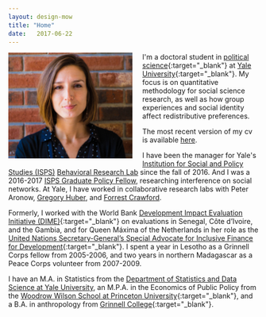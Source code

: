 ```yaml
---
layout: design-mow
title: "Home"
date:   2017-06-22
---
```

<img style="float: left; width: 250px; margin: 0 20px 10px 0" src="/assets/molly_brick.jpg" alt="pic" />

I'm a doctoral student in [political science](http://politicalscience.yale.edu/){:target="_blank"} at [Yale University](http://www.yale.edu/){:target="_blank"}. 
My focus is on quantitative methodology for social science research, as well as how group experiences and social identity affect redistributive preferences.

The most recent version of my cv is available [here](https://mollyow.github.io/assets/cv_MOW_2017.pdf).

I have been the manager for Yale's [Institution for Social and Policy Studies (ISPS)](http://isps.yale.edu) [Behavioral Research Lab](http://isps.yale.edu/yale-isps-behavioral-research-lab) since the fall of 2016. And I was a 2016-2017 [ISPS Graduate Policy Fellow](http://isps.yale.edu/team/molly-offer-westort), researching interference on social networks. At Yale, I have worked in collaborative research labs with Peter Aronow, [Gregory Huber](http://huber.research.yale.edu/gspd.html), and [Forrest Crawford](http://www.crawfordlab.io/people/).

Formerly, I  worked with the World Bank [Development Impact Evaluation Initiative (DIME)](http://web.worldbank.org/WBSITE/EXTERNAL/EXTDEC/EXTDEVIMPEVAINI/0,,contentMDK:23422972~pagePK:64168445~piPK:64168309~theSitePK:3998212,00.html){:target="_blank"} on evaluations in Senegal, Côte d’Ivoire, and the Gambia, and for Queen Máxima of the Netherlands in her role as the [United Nations Secretary-General’s Special Advocate for Inclusive Finance for Development](https://www.unsgsa.org/){:target="_blank"}. I spent a year in Lesotho as a Grinnell Corps fellow from 2005-2006, and two years in northern Madagascar as a Peace Corps volunteer from 2007-2009.

I have an M.A. in Statistics from the [Department of Statistics and Data Science at Yale University](http://statistics.yale.edu/), an M.P.A. in the Economics of Public Policy from the [Woodrow Wilson School at Princeton University](http://wws.princeton.edu/){:target="_blank"}, and a B.A. in anthropology from [Grinnell College](http://www.grinnell.edu){:target="_blank"}.



